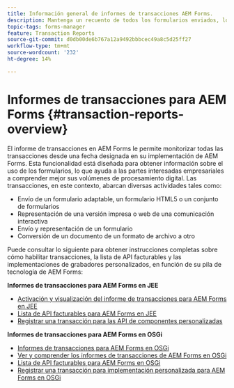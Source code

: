 ```yaml
---
title: Información general de informes de transacciones AEM Forms.
description: Mantenga un recuento de todos los formularios enviados, los documentos enviados, la comunicación interactiva representada, los documentos convertidos en un formato a otro, y más.
topic-tags: forms-manager
feature: Transaction Reports
source-git-commit: d0db00de6b767a12a9492bbbcec49a8c5d25ff27
workflow-type: tm+mt
source-wordcount: '232'
ht-degree: 14%

---
```


# Informes de transacciones para AEM Forms {#transaction-reports-overview}

El informe de transacciones en AEM Forms le permite monitorizar todas las transacciones desde una fecha designada en su implementación de AEM Forms. Esta funcionalidad está diseñada para obtener información sobre el uso de los formularios, lo que ayuda a las partes interesadas empresariales a comprender mejor sus volúmenes de procesamiento digital. Las transacciones, en este contexto, abarcan diversas actividades tales como:

* Envío de un formulario adaptable, un formulario HTML5 o un conjunto de formularios
* Representación de una versión impresa o web de una comunicación interactiva
* Envío y representación de un formulario
* Conversión de un documento de un formato de archivo a otro

Puede consultar lo siguiente para obtener instrucciones completas sobre cómo habilitar transacciones, la lista de API facturables y las implementaciones de grabadores personalizados, en función de su pila de tecnología de AEM Forms:

**Informes de transacciones para AEM Forms en JEE**

* [Activación y visualización del informe de transacciones para AEM Forms en JEE](/help/forms/using/transaction-report-overview-jee.md)
* [Lista de API facturables para AEM Forms en JEE](/help/forms/using/transaction-reports-billable-apis-jee.md)
* [Registrar una transacción para las API de componentes personalizadas](/help/forms/using/record-transaction-custom-component-jee.md)

**Informes de transacciones para AEM Forms en OSGi**

* [Informes de transacciones para AEM Forms en OSGi](/help/forms/using/transaction-reports-overview.md)
* [Ver y comprender los informes de transacciones de AEM Forms en OSGi](/help/forms/using/viewing-and-understanding-transaction-reports.md)
* [Lista de API facturables para AEM Forms en OSGi](/help/forms/using/transaction-reports-billable-apis.md)
* [Registrar una transacción para implementación personalizada para AEM Forms en OSGi](/help/forms/using/record-transaction-custom-implementation.md)


